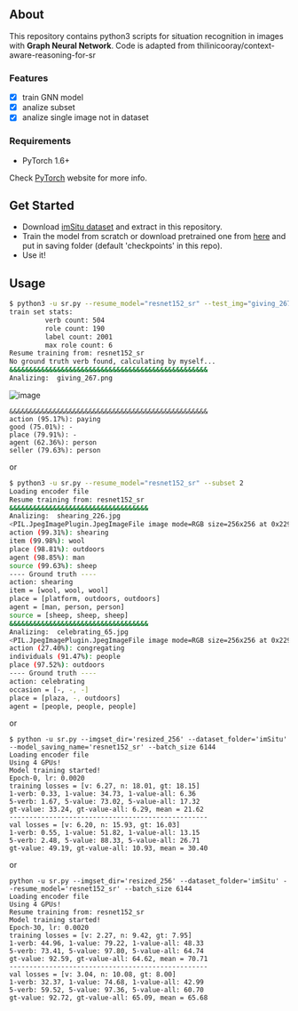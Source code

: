 ## About
This repository contains python3 scripts for situation recognition in images with **Graph Neural Network**.
Code is adapted from thilinicooray/context-aware-reasoning-for-sr

### Features
- [x] train GNN model
- [x] analize subset
- [x] analize single image not in dataset

### Requirements
* PyTorch 1.6+

Check [PyTorch](https://pytorch.org/get-started/locally/) website for more info.

## Get Started
* Download [imSitu dataset](http://imsitu.org/download/) and extract in this repository.
* Train the model from scratch or download pretrained one from [here](https://drive.google.com/file/d/1Qt05fxtHW1B0zGnb7_jUf5lMOX5vpga5/view?usp=sharing) and put in saving folder (default 'checkpoints' in this repo).
* Use it!
## Usage
```bash
$ python3 -u sr.py --resume_model="resnet152_sr" --test_img="giving_267.png"
train set stats: 
         verb count: 504 
         role count: 190
         label count: 2001
         max role count: 6
Resume training from: resnet152_sr
No ground truth verb found, calculating by myself...
&&&&&&&&&&&&&&&&&&&&&&&&&&&&&&&&&&&&&&&&&&&&&&&&&&
Analizing:  giving_267.png
```
![image](https://i.ibb.co/cx7yH2p/giving-267.png)
```
&&&&&&&&&&&&&&&&&&&&&&&&&&&&&&&&&&&&&&&&&&&&&&&&&&
action (95.17%): paying
good (75.01%): -
place (79.91%): -
agent (62.36%): person
seller (79.63%): person
```

or

```bash
$ python3 -u sr.py --resume_model="resnet152_sr" --subset 2
Loading encoder file
Resume training from: resnet152_sr
&&&&&&&&&&&&&&&&&&&&&&&&&&&&&&&&&&&
Analizing:  shearing_226.jpg
<PIL.JpegImagePlugin.JpegImageFile image mode=RGB size=256x256 at 0x2290D2B5BE0>
action (99.31%): shearing
item (99.98%): wool
place (98.81%): outdoors
agent (98.85%): man
source (99.63%): sheep
---- Ground truth ----
action: shearing
item = [wool, wool, wool]
place = [platform, outdoors, outdoors]
agent = [man, person, person]
source = [sheep, sheep, sheep]
&&&&&&&&&&&&&&&&&&&&&&&&&&&&&&&&&&&
Analizing:  celebrating_65.jpg
<PIL.JpegImagePlugin.JpegImageFile image mode=RGB size=256x256 at 0x2290D2B5C40>
action (27.40%): congregating
individuals (91.47%): people
place (97.52%): outdoors
---- Ground truth ----
action: celebrating
occasion = [-, -, -]
place = [plaza, -, outdoors]
agent = [people, people, people]
```
or
```
$ python -u sr.py --imgset_dir='resized_256' --dataset_folder='imSitu' --model_saving_name='resnet152_sr' --batch_size 6144
Loading encoder file
Using 4 GPUs!
Model training started!
Epoch-0, lr: 0.0020
training losses = [v: 6.27, n: 18.01, gt: 18.15]
1-verb: 0.33, 1-value: 34.73, 1-value-all: 6.36
5-verb: 1.67, 5-value: 73.02, 5-value-all: 17.32
gt-value: 33.24, gt-value-all: 6.29, mean = 21.62
--------------------------------------------------
val losses = [v: 6.20, n: 15.93, gt: 16.03]
1-verb: 0.55, 1-value: 51.82, 1-value-all: 13.15
5-verb: 2.48, 5-value: 88.33, 5-value-all: 26.71
gt-value: 49.19, gt-value-all: 10.93, mean = 30.40
```
or
```
python -u sr.py --imgset_dir='resized_256' --dataset_folder='imSitu' --resume_model='resnet152_sr' --batch_size 6144
Loading encoder file
Using 4 GPUs!
Resume training from: resnet152_sr
Model training started!
Epoch-30, lr: 0.0020
training losses = [v: 2.27, n: 9.42, gt: 7.95]
1-verb: 44.96, 1-value: 79.22, 1-value-all: 48.33
5-verb: 73.41, 5-value: 97.80, 5-value-all: 64.74
gt-value: 92.59, gt-value-all: 64.62, mean = 70.71
--------------------------------------------------
val losses = [v: 3.04, n: 10.08, gt: 8.00]
1-verb: 32.37, 1-value: 74.68, 1-value-all: 42.99
5-verb: 59.52, 5-value: 97.36, 5-value-all: 60.70
gt-value: 92.72, gt-value-all: 65.09, mean = 65.68
```
